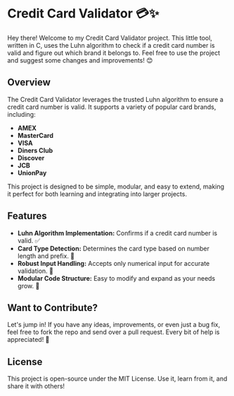 # Credit Card Validator 💳✨

Hey there! Welcome to my Credit Card Validator project. This little tool, written in C, uses the Luhn algorithm to check if a credit card number is valid and figure out which brand it belongs to. Feel free to use the project and suggest some changes and improvements! 😊

## Overview

The Credit Card Validator leverages the trusted Luhn algorithm to ensure a credit card number is valid. It supports a variety of popular card brands, including:

- **AMEX** 
- **MasterCard** 
- **VISA**
- **Diners Club**
- **Discover** 
- **JCB**
- **UnionPay**

This project is designed to be simple, modular, and easy to extend, making it perfect for both learning and integrating into larger projects.

## Features

- **Luhn Algorithm Implementation:** Confirms if a credit card number is valid. ✅
- **Card Type Detection:** Determines the card type based on number length and prefix. 🔎
- **Robust Input Handling:** Accepts only numerical input for accurate validation. 🔢
- **Modular Code Structure:** Easy to modify and expand as your needs grow. 🔧

## Want to Contribute?

Let's jump in! If you have any ideas, improvements, or even just a bug fix, feel free to fork the repo and send over a pull request. Every bit of help is appreciated! 🤗

## License
This project is open-source under the MIT License. Use it, learn from it, and share it with others!
